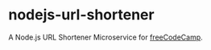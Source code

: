 # nodejs-url-shortener

A Node.js URL Shortener Microservice for [freeCodeCamp](https://www.freecodecamp.com/challenges/url-shortener-microservice).

